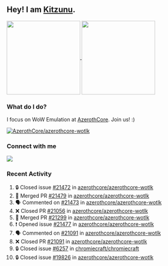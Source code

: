 ## Hey! I am [Kitzunu](https://Github.com/Kitzunu).

<!--
[![Kitzunu's Github stats](https://github-readme-stats.vercel.app/api?username=kitzunu&theme=github_dark&show_icons=true&number_format=long)](https://github.com/Kitzunu)

[![Kitzunu's Language stats](https://github-readme-stats.vercel.app/api/top-langs/?username=Kitzunu&layout=donut&theme=github_dark)](https://github.com/Kitzunu)
-->

<a href="https://github.com/Kitzunu">
  <img height=200 align="center" src="https://github-readme-stats.vercel.app/api?username=kitzunu&theme=github_dark&show_icons=true&number_format=long" />
</a>
<a href="https://github.com/Kitzunu">
  <img height=200 align="center" src="https://github-readme-stats.vercel.app/api/top-langs/?username=Kitzunu&layout=donut&theme=github_dark" />
</a>

### What do I do?

I focus on WoW Emulation at [AzerothCore](https://github.com/AzerothCore). Join us! :)

[![AzerothCore/azerothcore-wotlk](https://github-readme-stats.vercel.app/api/pin/?username=AzerothCore&repo=azerothcore-wotlk&theme=github_dark&show_owner=true)](https://github.com/azerothcore/azerothcore-wotlk)

### Connect with me
[![](https://img.shields.io/badge/AzerothCore%20Discord-Connect%20with%20me!-green)](https://discord.com/invite/gkt4y2x)

### Recent Activity

<!--START_SECTION:activity-->
1. 🔒 Closed issue [#21472](https://github.com/azerothcore/azerothcore-wotlk/issues/21472) in [azerothcore/azerothcore-wotlk](https://github.com/azerothcore/azerothcore-wotlk)
2. 🎉 Merged PR [#21479](https://github.com/azerothcore/azerothcore-wotlk/pull/21479) in [azerothcore/azerothcore-wotlk](https://github.com/azerothcore/azerothcore-wotlk)
3. 🗣 Commented on [#21473](https://github.com/azerothcore/azerothcore-wotlk/pull/21473#issuecomment-2662087726) in [azerothcore/azerothcore-wotlk](https://github.com/azerothcore/azerothcore-wotlk)
4. ❌ Closed PR [#21056](https://github.com/azerothcore/azerothcore-wotlk/pull/21056) in [azerothcore/azerothcore-wotlk](https://github.com/azerothcore/azerothcore-wotlk)
5. 🎉 Merged PR [#21299](https://github.com/azerothcore/azerothcore-wotlk/pull/21299) in [azerothcore/azerothcore-wotlk](https://github.com/azerothcore/azerothcore-wotlk)
6. ❗ Opened issue [#21477](https://github.com/azerothcore/azerothcore-wotlk/issues/21477) in [azerothcore/azerothcore-wotlk](https://github.com/azerothcore/azerothcore-wotlk)
7. 🗣 Commented on [#21091](https://github.com/azerothcore/azerothcore-wotlk/pull/21091#issuecomment-2661660148) in [azerothcore/azerothcore-wotlk](https://github.com/azerothcore/azerothcore-wotlk)
8. ❌ Closed PR [#21091](https://github.com/azerothcore/azerothcore-wotlk/pull/21091) in [azerothcore/azerothcore-wotlk](https://github.com/azerothcore/azerothcore-wotlk)
9. 🔒 Closed issue [#6257](https://github.com/chromiecraft/chromiecraft/issues/6257) in [chromiecraft/chromiecraft](https://github.com/chromiecraft/chromiecraft)
10. 🔒 Closed issue [#19826](https://github.com/azerothcore/azerothcore-wotlk/issues/19826) in [azerothcore/azerothcore-wotlk](https://github.com/azerothcore/azerothcore-wotlk)
<!--END_SECTION:activity-->
